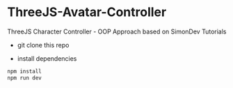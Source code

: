 # ThreeJS-Avatar-Controller
ThreeJS Character Controller -  OOP Approach based on SimonDev Tutorials

- git clone this repo

- install dependencies
```bash
npm install
npm run dev
```
